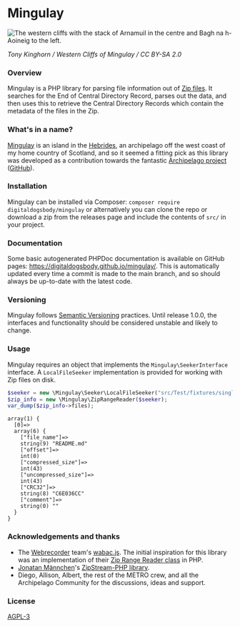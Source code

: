 # Mingulay
![The western cliffs with the stack of Arnamuil in the centre and Bagh na h-Aoineig to the left.](https://upload.wikimedia.org/wikipedia/commons/6/68/Western_cliffs_of_Mingulay.jpg "Western cliffs of Mingulay")

*Tony Kinghorn / Western Cliffs of Mingulay / CC BY-SA 2.0*

### Overview
Mingulay is a PHP library for parsing file information out of [Zip files](https://en.wikipedia.org/wiki/ZIP_(file_format)).
It searches for the End of Central Directory Record, parses out the data, and then uses this to retrieve the Central Directory Records which contain the metadata of the files in the Zip.

### What's in a name?
[Mingulay](https://en.wikipedia.org/wiki/Mingulay) is an island in the [Hebrides](https://en.wikipedia.org/wiki/Hebrides), an archipelago off the west coast of my home country of Scotland, and so it seemed a fitting pick as this library was developed as a contribution towards the fantastic [Archipelago project](https://archipelago.nyc/) ([GitHub](https://github.com/esmero)).

### Installation
Mingulay can be installed via Composer: `composer require digitaldogsbody/mingulay` or alternatively you can clone the repo or download a zip from the releases page and include the contents of `src/` in your project.

### Documentation
Some basic autogenerated PHPDoc documentation is available on GitHub pages: https://digitaldogsbody.github.io/mingulay/. This is automatically updated every time a commit is made to the main branch, and so should always be up-to-date with the latest code.

### Versioning
Mingulay follows [Semantic Versioning](https://semver.org/) practices. Until release 1.0.0, the interfaces and functionality should be considered unstable and likely to change.

### Usage
Mingulay requires an object that implements the `Mingulay\SeekerInterface` interface. A `LocalFileSeeker` implementation is provided for working with Zip files on disk.

```php
$seeker = new \Mingulay\Seeker\LocalFileSeeker("src/Test/fixtures/single-file.zip");
$zip_info = new \Mingulay\ZipRangeReader($seeker);
var_dump($zip_info->files);
```
```
array(1) {
  [0]=>
  array(6) {
    ["file_name"]=>
    string(9) "README.md"
    ["offset"]=>
    int(0)
    ["compressed_size"]=>
    int(43)
    ["uncompressed_size"]=>
    int(43)
    ["CRC32"]=>
    string(8) "C6E036CC"
    ["comment"]=>
    string(0) ""
  }
}
```

### Acknowledgements and thanks
* The [Webrecorder](https://github.com/webrecorder) team's [wabac.js](https://github.com/webrecorder/wabac.js). The initial inspiration for this library was an implementation of their [Zip Range Reader class](https://github.com/webrecorder/wabac.js/blob/main/src/wacz/ziprangereader.js) in PHP.
* [Jonatan Männchen](https://github.com/maennchen)'s [ZipStream-PHP library](https://github.com/maennchen/ZipStream-PHP).
* Diego, Allison, Albert, the rest of the METRO crew, and all the Archipelago Community for the discussions, ideas and support.

### License
[AGPL-3](https://www.gnu.org/licenses/agpl-3.0.txt)